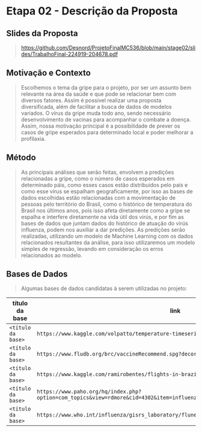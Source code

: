 # Etapa 02 - Descrição da Proposta

## Slides da Proposta

> https://github.com/Desnord/ProjetoFinalMC536/blob/main/stage02/slides/TrabalhoFinal-224919-204678.pdf

## Motivação e Contexto

> Escolhemos o tema da gripe para o projeto, por ser um assunto bem relevante na área da saúde e que pode se relacionar bem com diversos fatores.
Assim é possível realizar uma proposta diversificada, além de facilitar a busca de dados de modelos variados.
O vírus da gripe muda todo ano, sendo necessário desenvolvimento de vacinas para acompanhar o combate a doença.
Assim, nossa motivação principal é a possibilidade de prever os casos de gripe esperados para determinado local e poder melhorar a profilaxia.

## Método

>As principais análises que serão feitas, envolvem a predições relacionadas a gripe, como o número de casos esperados em determinado páis, como esses casos estão distribuidos pelo país e como esse vírus se espalham geograficamente, por isso as bases de dados escolhidas estão relacionadas com a movimentação de pessoas pelo território do Brasil, como o histórico de temperatura do Brasil nos últimos anos, pois isso afeta diretamente como a gripe se espalha e interfere diretamente na vida útil dos virús, e por fim as bases de dados que juntam dados do histórico de atuação do virús influenza, podem nos auxiliar a dar predições.
As predições serão realizadas, utilizando um modelo de Machine Learning com os dados relacionados resultantes da análise, para isso utilizaremos um modelo simples de regressão, levando em consideração os erros relacionados ao modelo.

## Bases de Dados
> Algumas bases de dados candidatas à serem utilizadas no projeto:

título da base | link | breve descrição
----- | ----- | -----
`<título da base>` | `https://www.kaggle.com/volpatto/temperature-timeseries-for-some-brazilian-cities` | `<breve descrição da base>`
`<título da base>` | `https://www.fludb.org/brc/vaccineRecommend.spg?decorator=influenza` | `<breve descrição da base>`
`<título da base>` | `https://www.kaggle.com/ramirobentes/flights-in-brazil` | `<breve descrição da base>`
`<título da base>` | `https://www.paho.org/hq/index.php?option=com_topics&view=rdmore&cid=4302&item=influenza&type=statistics&Itemid=40753&lang=em` | `<breve descrição da base>`
`<título da base>` | `https://www.who.int/influenza/gisrs_laboratory/flunet/en/` | `<breve descrição da base>`
